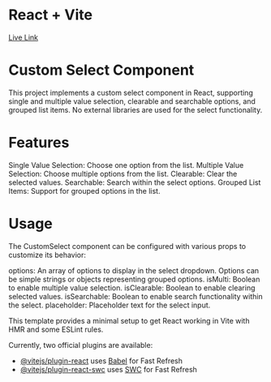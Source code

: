 # React + Vite
[Live Link](https://merry-mandazi-880a9c.netlify.app/)
# Custom Select Component
This project implements a custom select component in React, supporting single and multiple value selection, clearable and searchable options, and grouped list items. No external libraries are used for the select functionality.

# Features
Single Value Selection: Choose one option from the list.
Multiple Value Selection: Choose multiple options from the list.
Clearable: Clear the selected values.
Searchable: Search within the select options.
Grouped List Items: Support for grouped options in the list.

# Usage
The CustomSelect component can be configured with various props to customize its behavior:

options: An array of options to display in the select dropdown. Options can be simple strings or objects representing grouped options.
isMulti: Boolean to enable multiple value selection.
isClearable: Boolean to enable clearing selected values.
isSearchable: Boolean to enable search functionality within the select.
placeholder: Placeholder text for the select input.



This template provides a minimal setup to get React working in Vite with HMR and some ESLint rules.

Currently, two official plugins are available:

- [@vitejs/plugin-react](https://github.com/vitejs/vite-plugin-react/blob/main/packages/plugin-react/README.md) uses [Babel](https://babeljs.io/) for Fast Refresh
- [@vitejs/plugin-react-swc](https://github.com/vitejs/vite-plugin-react-swc) uses [SWC](https://swc.rs/) for Fast Refresh
